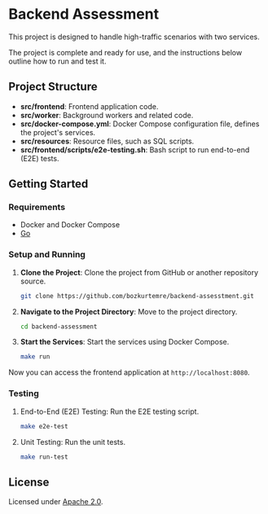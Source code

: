 # Backend Assessment

This project is designed to handle high-traffic scenarios with two services. 

The project is complete and ready for use, and the instructions below outline how to run and test it.

## Project Structure

- **src/frontend**: Frontend application code.
- **src/worker**: Background workers and related code.
- **src/docker-compose.yml**: Docker Compose configuration file, defines the project's services.
- **src/resources**: Resource files, such as SQL scripts.
- **src/frontend/scripts/e2e-testing.sh**: Bash script to run end-to-end (E2E) tests.

## Getting Started

### Requirements

- Docker and Docker Compose
- [Go](https://golang.org/)

### Setup and Running

1. **Clone the Project**: Clone the project from GitHub or another repository source.
   ```bash
   git clone https://github.com/bozkurtemre/backend-assesstment.git 
   ```

2. **Navigate to the Project Directory**: Move to the project directory.
   ```bash
   cd backend-assessment 
   ```

3. **Start the Services**: Start the services using Docker Compose.
   ```bash
   make run
   ```
   
Now you can access the frontend application at `http://localhost:8080`.

### Testing

1. End-to-End (E2E) Testing: Run the E2E testing script.
   ```bash
   make e2e-test
   ```
   
2. Unit Testing: Run the unit tests.
   ```bash
   make run-test
   ```

## License

Licensed under [Apache 2.0](LICENSE).
